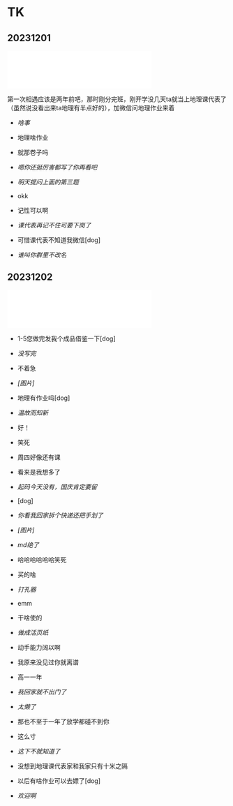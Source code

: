 # TK

## 20231201

<iframe frameborder="no" border="0" marginwidth="0" marginheight="0" width=330 height=86 src="//music.163.com/outchain/player?type=2&id=1376159597&auto=0&height=66"></iframe>

第一次相遇应该是两年前吧，那时刚分完班，刚开学没几天ta就当上地理课代表了（虽然说没看出来ta地理有半点好的），加微信问地理作业来着

- _啥事_

- 地理啥作业
- 就那卷子吗
- _嗯你还挺厉害都写了你再看吧_
- _明天提问上面的第三题_
- okk
- 记性可以啊
- _课代表再记不住可要下岗了_
- 可惜课代表不知道我微信[dog]
- _谁叫你群里不改名_

## 20231202

<iframe frameborder="no" border="0" marginwidth="0" marginheight="0" width=330 height=86 src="//music.163.com/outchain/player?type=2&id=1294481164&auto=0&height=66"></iframe>

- 1-5您做完发我个成品借鉴一下[dog]
- _没写完_
- 不着急
- _[图片]_



- 地理有作业吗[dog]
- _温故而知新_
- 好！
- 笑死
- 周四好像还有课
- 看来是我想多了
- _起码今天没有，国庆肯定要留_
- [dog]



- _你看我回家拆个快递还把手划了_
- _[图片]_
- _md绝了_
- 哈哈哈哈哈哈笑死
- 买的啥
- _打孔器_
- emm
- 干啥使的
- _做成活页纸_
- 动手能力阔以啊
- 我原来没见过你就离谱
- 高一一年
- _我回家就不出门了_
- _太懒了_
- 那也不至于一年了放学都碰不到你
- 这么寸
- _这下不就知道了_
- 没想到地理课代表家和我家只有十米之隔
- 以后有啥作业可以去嫖了[dog]
- _欢迎啊_